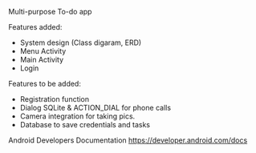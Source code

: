 Multi-purpose To-do app

Features added:
- System design (Class digaram, ERD)
- Menu Activity
- Main Activity
- Login

Features to be added:
- Registration function
- Dialog SQLite & ACTION_DIAL for phone calls
- Camera integration for taking pics.
- Database to save credentials and tasks

Android Developers Documentation
https://developer.android.com/docs
